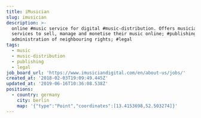 ```yaml
---
title: iMusician
slug: imusician
description: >-
  online #music service for digital #music-distribution. Offers musicians
  services to sell, manage and monetise their music online; #publishing and
  administration of neighbouring rights; #legal
tags:
  - music
  - music-distribution
  - publishing
  - legal
job_board_url: 'https://www.imusiciandigital.com/en/about-us/jobs/'
created_at: '2018-02-03T19:09:49.445Z'
updated_at: '2019-06-16T10:36:08.538Z'
positions:
  - country: germany
    city: berlin
    map: '{"type":"Point","coordinates":[13.4153698,52.503274]}'
---
```

